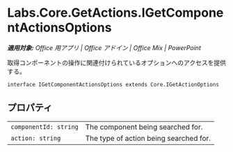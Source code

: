 ﻿
# Labs.Core.GetActions.IGetComponentActionsOptions

 _**適用対象:** Office 用アプリ | Office アドイン | Office Mix | PowerPoint_

取得コンポーネントの操作に関連付けられているオプションへのアクセスを提供する。

```
interface IGetComponentActionsOptions extends Core.IGetActionOptions
```


## プロパティ


|||
|:-----|:-----|
| `componentId: string`|The component being searched for.|
| `action: string`|The type of action being searched for.|
